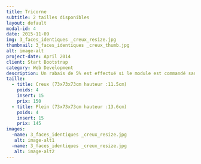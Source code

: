 ```yaml
---
title: Tricorne
subtitle: 2 tailles disponibles
layout: default
modal-id: 4
date: 2015-11-09
img: 3_faces_identiques _creux_resize.jpg
thumbnail: 3_faces_identiques _creux_thumb.jpg
alt: image-alt
project-date: April 2014
client: Start Bootstrap
category: Web Development
description: Un rabais de 5% est effectué si le module est commandé sans inserts.
taille:
  - title: Creux (73x73x73cm hauteur :11.5cm)
    poids: 4
    insert: 15
    prix: 150
  - title: Plein (73x73x73cm hauteur :13.6cm)
    poids: 4
    insert: 15
    prix: 145
images:
  -name: 3_faces_identiques _creux_resize.jpg
   alt: image-alt1
  -name: 3_faces_identiques _creux_resize.jpg
   alt: image-alt2
---
```

